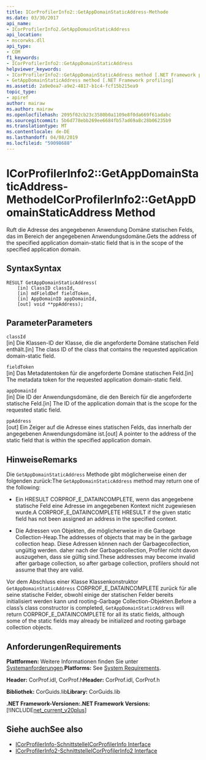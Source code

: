```yaml
---
title: ICorProfilerInfo2::GetAppDomainStaticAddress-Methode
ms.date: 03/30/2017
api_name:
- ICorProfilerInfo2.GetAppDomainStaticAddress
api_location:
- mscorwks.dll
api_type:
- COM
f1_keywords:
- ICorProfilerInfo2::GetAppDomainStaticAddress
helpviewer_keywords:
- ICorProfilerInfo2::GetAppDomainStaticAddress method [.NET Framework profiling]
- GetAppDomainStaticAddress method [.NET Framework profiling]
ms.assetid: 2a9e0ea7-a9e2-4817-b1c4-fcf15b215ea9
topic_type:
- apiref
author: mairaw
ms.author: mairaw
ms.openlocfilehash: 2095f02cb23c3580b0a1109e8f0da669f61adabc
ms.sourcegitcommit: 5b6d778ebb269ee6684fb57ad69a8c28b06235b9
ms.translationtype: MT
ms.contentlocale: de-DE
ms.lasthandoff: 04/08/2019
ms.locfileid: "59098688"
---
```

# <a name="icorprofilerinfo2getappdomainstaticaddress-method"></a><span data-ttu-id="0269b-102">ICorProfilerInfo2::GetAppDomainStaticAddress-Methode</span><span class="sxs-lookup"><span data-stu-id="0269b-102">ICorProfilerInfo2::GetAppDomainStaticAddress Method</span></span>
<span data-ttu-id="0269b-103">Ruft die Adresse des angegebenen Anwendung Domäne statischen Felds, das im Bereich der angegebenen Anwendungsdomäne.</span><span class="sxs-lookup"><span data-stu-id="0269b-103">Gets the address of the specified application domain-static field that is in the scope of the specified application domain.</span></span>  
  
## <a name="syntax"></a><span data-ttu-id="0269b-104">Syntax</span><span class="sxs-lookup"><span data-stu-id="0269b-104">Syntax</span></span>  
  
```  
RESULT GetAppDomainStaticAddress(  
    [in] ClassID classId,  
    [in] mdFieldDef fieldToken,  
    [in] AppDomainID appDomainId,  
    [out] void **ppAddress);  
```  
  
## <a name="parameters"></a><span data-ttu-id="0269b-105">Parameter</span><span class="sxs-lookup"><span data-stu-id="0269b-105">Parameters</span></span>  
 `classId`  
 <span data-ttu-id="0269b-106">[in] Die Klassen-ID der Klasse, die die angeforderte Domäne statischen Feld enthält.</span><span class="sxs-lookup"><span data-stu-id="0269b-106">[in] The class ID of the class that contains the requested application domain-static field.</span></span>  
  
 `fieldToken`  
 <span data-ttu-id="0269b-107">[in] Das Metadatentoken für die angeforderte Domäne statischen Feld.</span><span class="sxs-lookup"><span data-stu-id="0269b-107">[in] The metadata token for the requested application domain-static field.</span></span>  
  
 `appDomainId`  
 <span data-ttu-id="0269b-108">[in] Die ID der Anwendungsdomäne, die den Bereich für die angeforderte statische Feld.</span><span class="sxs-lookup"><span data-stu-id="0269b-108">[in] The ID of the application domain that is the scope for the requested static field.</span></span>  
  
 `ppAddress`  
 <span data-ttu-id="0269b-109">[out] Ein Zeiger auf die Adresse eines statischen Felds, das innerhalb der angegebenen Anwendungsdomäne ist.</span><span class="sxs-lookup"><span data-stu-id="0269b-109">[out] A pointer to the address of the static field that is within the specified application domain.</span></span>  
  
## <a name="remarks"></a><span data-ttu-id="0269b-110">Hinweise</span><span class="sxs-lookup"><span data-stu-id="0269b-110">Remarks</span></span>  
 <span data-ttu-id="0269b-111">Die `GetAppDomainStaticAddress` Methode gibt möglicherweise einen der folgenden zurück:</span><span class="sxs-lookup"><span data-stu-id="0269b-111">The `GetAppDomainStaticAddress` method may return one of the following:</span></span>  
  
-   <span data-ttu-id="0269b-112">Ein HRESULT CORPROF_E_DATAINCOMPLETE, wenn das angegebene statische Feld eine Adresse im angegebenen Kontext nicht zugewiesen wurde.</span><span class="sxs-lookup"><span data-stu-id="0269b-112">A CORPROF_E_DATAINCOMPLETE HRESULT if the given static field has not been assigned an address in the specified context.</span></span>  
  
-   <span data-ttu-id="0269b-113">Die Adressen von Objekten, die möglicherweise in die Garbage Collection-Heap.</span><span class="sxs-lookup"><span data-stu-id="0269b-113">The addresses of objects that may be in the garbage collection heap.</span></span> <span data-ttu-id="0269b-114">Diese Adressen können nach der Garbagecollection, ungültig werden. daher nach der Garbagecollection, Profiler nicht davon auszugehen, dass sie gültig sind.</span><span class="sxs-lookup"><span data-stu-id="0269b-114">These addresses may become invalid after garbage collection, so after garbage collection, profilers should not assume that they are valid.</span></span>  
  
 <span data-ttu-id="0269b-115">Vor dem Abschluss einer Klasse Klassenkonstruktor `GetAppDomainStaticAddress` CORPROF_E_DATAINCOMPLETE zurück für alle seine statische Felder, obwohl einige der statischen Felder bereits initialisiert werden kann und rooting-Garbage Collection-Objekten.</span><span class="sxs-lookup"><span data-stu-id="0269b-115">Before a class’s class constructor is completed, `GetAppDomainStaticAddress` will return CORPROF_E_DATAINCOMPLETE for all its static fields, although some of the static fields may already be initialized and rooting garbage collection objects.</span></span>  
  
## <a name="requirements"></a><span data-ttu-id="0269b-116">Anforderungen</span><span class="sxs-lookup"><span data-stu-id="0269b-116">Requirements</span></span>  
 <span data-ttu-id="0269b-117">**Plattformen:** Weitere Informationen finden Sie unter [Systemanforderungen](../../../../docs/framework/get-started/system-requirements.md).</span><span class="sxs-lookup"><span data-stu-id="0269b-117">**Platforms:** See [System Requirements](../../../../docs/framework/get-started/system-requirements.md).</span></span>  
  
 <span data-ttu-id="0269b-118">**Header:** CorProf.idl, CorProf.h</span><span class="sxs-lookup"><span data-stu-id="0269b-118">**Header:** CorProf.idl, CorProf.h</span></span>  
  
 <span data-ttu-id="0269b-119">**Bibliothek:** CorGuids.lib</span><span class="sxs-lookup"><span data-stu-id="0269b-119">**Library:** CorGuids.lib</span></span>  
  
 **<span data-ttu-id="0269b-120">.NET Framework-Versionen:</span><span class="sxs-lookup"><span data-stu-id="0269b-120">.NET Framework Versions:</span></span>** [!INCLUDE[net_current_v20plus](../../../../includes/net-current-v20plus-md.md)]  
  
## <a name="see-also"></a><span data-ttu-id="0269b-121">Siehe auch</span><span class="sxs-lookup"><span data-stu-id="0269b-121">See also</span></span>

- [<span data-ttu-id="0269b-122">ICorProfilerInfo-Schnittstelle</span><span class="sxs-lookup"><span data-stu-id="0269b-122">ICorProfilerInfo Interface</span></span>](../../../../docs/framework/unmanaged-api/profiling/icorprofilerinfo-interface.md)
- [<span data-ttu-id="0269b-123">ICorProfilerInfo2-Schnittstelle</span><span class="sxs-lookup"><span data-stu-id="0269b-123">ICorProfilerInfo2 Interface</span></span>](../../../../docs/framework/unmanaged-api/profiling/icorprofilerinfo2-interface.md)
